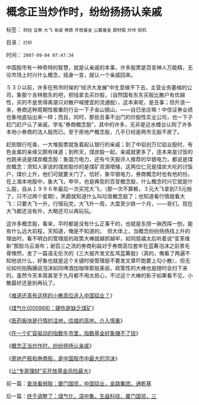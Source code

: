 # 概念正当炒作时，纷纷扬扬认亲戚

标签： `财经` `证券` `大飞` `亲戚` `券商` `开放基金` `公募基金` `题材股` `炒作` `投机` 

目录： `打印`

时间： `2007-09-04 07:47:34`

中国股市有一种奇特的智慧，就是认亲戚的本事，许多股票是百变神人万能精，无论市场上时兴什么概念，摇身一变，就认一个亲戚回来。

５３０以前，许多在熊市时侯的“经济大发展”中生意做不下去，主营业务萎缩的公司，象那个吉林敖东的吧，把钱拿去买炒股，（自然国有东东买股比散户有优越性，买的不是贵得离谱只对散户喊便宜的流通股），这本来呢，是丑事；但升浪一来，券商这种周期性极重的行业一下子金山银山，——自已坐庄嘛！中信证券业绩也象地底钻出来一样；而且，同时，那些丑事不出门的炒股性实业公司，也一下子赶门赶户认了亲戚，学名“券商概念股”，其中的许多，无非是近水楼台认购了许多本地小券商的法人股而已。至于房地产概念股，几乎已经是两市无股不房了。

赶到银行吃香，一大堆股票就急着起认银行的亲戚；到了中铝创万亿铝业股时，有色金属的亲缘又颇有味道；到昨天，煤炭股一起，亲戚就更多了，连本来是讨饭的也跑来说是煤炭概念股：象国力电力，还有今天股评人推荐的华银电力，都说是煤炭概念：须知人家说的煤炭股炒的是煤矿资源增殖，这两位仁兄是煤炭大吃的讨饭户，煤价上升，他们可就要关门了。恰好，象华银电力，券商概念时也有他的份。在上海本地股中，象大飞，申华，也是典型的百变概念股，什么概念时兴它就是什么股，自从１９９６年最后一次买完大飞，（那一次不算赖，３元大飞拿到7.5元抛了，只不过两个星期），黑爵就知道什么叫垃圾概念股了；也知道看行情就看大飞：只要大飞一升，行情玩完，大飞升一周，大盘至少跌一个月，——哥们，现在大飞都还没有升，大略还可以再玩玩。

这许多概念股，看来，平时都是没有什么正事干的，也就是东捞一锹西挥一刨，能有什么远大前程，天知道，俺是不知道的。　但大体上，当概念纷纷扬扬找上升的理由时，看不明白的管理层的政策大棒就越抓越牢，如同慈禧太后听着说“变革维新”那脸乌云渐布；谢百三之流的券商利益对于券商高位套牢在蓝筹泡沫之前景毛骨悚然，发了一篇语无伦次的《三大报齐发文乱骂蓝筹股》（真的，俺看了两遍不知他说什么，好象也就是这个关键时侯管理层不要发文章吓跑要上勾小散），但无论如何拍胸脯说泡沫如同啤酒加咖啡那般美丽，政策性的大棒也是随时会扫下来的，虽然今天本周甚至于九月都不用太担心，不过这个大棒的影子如果看不见，小散最好还是别再玩了。

《[难道还真有这样的小散高位追入中国铝业？](../../../2007/8/29/难道还真有这样的小散高位追入中国铝业？.md)》

《[煤气化(000968)：硬伤是缺乏煤矿](../../../2007/8/31/煤气化(000968)：硬伤是缺乏煤矿可.md)》

《[医药板块是行情的洼地，估值的高地，介入慎重](../../../2007/9/2/医药板块是行情的洼地，估值的高地，介入慎重.md)》

《[在一个扩容驱动的指数牛市里，指数基金好象赚不了钱](../../../2007/9/2/指数基金好象赚不了钱.md)》

《[概念正当炒作时，纷纷扬扬认亲戚](../../../2007/9/4/概念正当炒作时，纷纷扬扬认亲戚.md)》

《[房地产股和券商股，是中国股市中最大的泡沫](../../../2007/8/31/房地产股和券商股，是中国股市中最大的泡沫.md)》

《[让“专家理财”买开放基金风险最大](../../../2007/8/30/让“专家理财”买开放基金风险最大.md)》



前一篇：[普涨看弱股：厦门国贸，中国铝业，金路集团，通乾基](../../../2007/9/3/普涨看弱股：厦门国贸，中国铝业，金路集团，通乾基.md)

后一篇：[终于调整了：煤气化，深中集，生益科技，厦门国贸，三](../../../2007/9/4/终于调整了：煤气化，深中集，生益科技，厦门国贸，三.md)